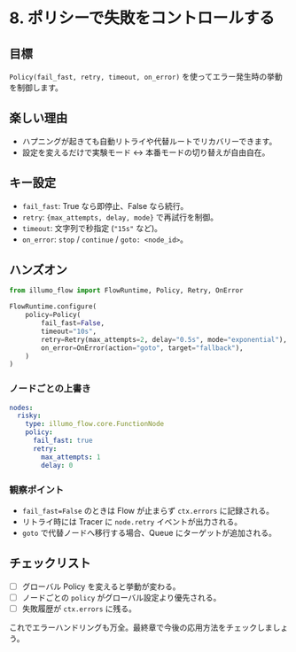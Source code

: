# 8. ポリシーで失敗をコントロールする

## 目標
`Policy(fail_fast, retry, timeout, on_error)` を使ってエラー発生時の挙動を制御します。

## 楽しい理由
- ハプニングが起きても自動リトライや代替ルートでリカバリーできます。
- 設定を変えるだけで実験モード ↔ 本番モードの切り替えが自由自在。

## キー設定
- `fail_fast`: True なら即停止、False なら続行。
- `retry`: `{max_attempts, delay, mode}` で再試行を制御。
- `timeout`: 文字列で秒指定 (`"15s"` など)。
- `on_error`: `stop` / `continue` / `goto: <node_id>`。

## ハンズオン
```python
from illumo_flow import FlowRuntime, Policy, Retry, OnError

FlowRuntime.configure(
    policy=Policy(
        fail_fast=False,
        timeout="10s",
        retry=Retry(max_attempts=2, delay="0.5s", mode="exponential"),
        on_error=OnError(action="goto", target="fallback"),
    )
)
```

### ノードごとの上書き
```yaml
nodes:
  risky:
    type: illumo_flow.core.FunctionNode
    policy:
      fail_fast: true
      retry:
        max_attempts: 1
        delay: 0
```

### 観察ポイント
- `fail_fast=False` のときは Flow が止まらず `ctx.errors` に記録される。
- リトライ時には Tracer に `node.retry` イベントが出力される。
- `goto` で代替ノードへ移行する場合、Queue にターゲットが追加される。

## チェックリスト
- [ ] グローバル Policy を変えると挙動が変わる。
- [ ] ノードごとの `policy` がグローバル設定より優先される。
- [ ] 失敗履歴が `ctx.errors` に残る。

これでエラーハンドリングも万全。最終章で今後の応用方法をチェックしましょう。
